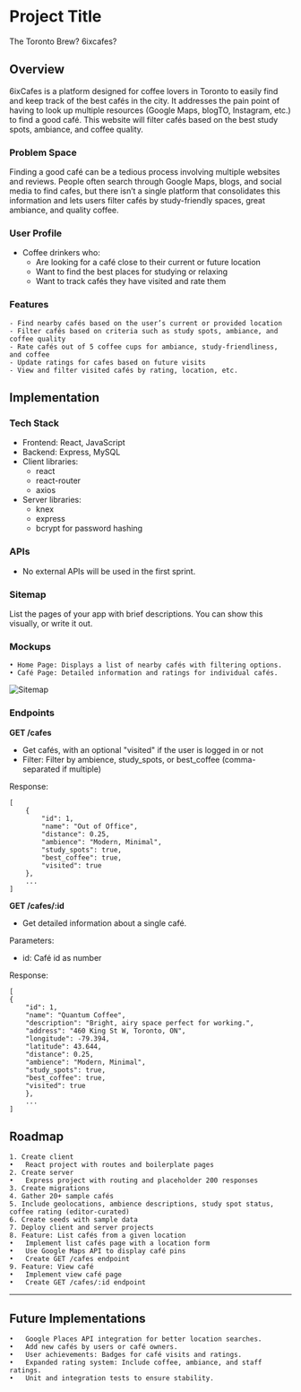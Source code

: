 # Project Title
The Toronto Brew? 6ixcafes?

## Overview

6ixCafes is a platform designed for coffee lovers in Toronto to easily find and keep track of the best cafés in the city. It addresses the pain point of having to look up multiple resources (Google Maps, blogTO, Instagram, etc.) to find a good café. This website will filter cafés based on the best study spots, ambiance, and coffee quality.

### Problem Space

Finding a good café can be a tedious process involving multiple websites and reviews. People often search through Google Maps, blogs, and social media to find cafes, but there isn’t a single platform that consolidates this information and lets users filter cafés by study-friendly spaces, great ambiance, and quality coffee.

### User Profile

- Coffee drinkers who:
	- Are looking for a café close to their current or future location
    - Want to find the best places for studying or relaxing
	- Want to track cafés they have visited and rate them

### Features

	- Find nearby cafés based on the user’s current or provided location
	- Filter cafés based on criteria such as study spots, ambiance, and coffee quality
	- Rate cafés out of 5 coffee cups for ambiance, study-friendliness, and coffee
	- Update ratings for cafes based on future visits
	- View and filter visited cafés by rating, location, etc.

## Implementation

### Tech Stack

- Frontend: React, JavaScript
- Backend: Express, MySQL
- Client libraries: 
    - react
    - react-router
    - axios
- Server libraries:
    - knex
    - express
    - bcrypt for password hashing

### APIs

- No external APIs will be used in the first sprint.

### Sitemap

List the pages of your app with brief descriptions. You can show this visually, or write it out.

### Mockups

	• Home Page: Displays a list of nearby cafés with filtering options.
	• Café Page: Detailed information and ratings for individual cafés.

![Sitemap](./src/assets/mockups/Beige%20Minimalist%20Creative%20Agency%20Website%20Desktop%20Prototype.png)

### Endpoints

**GET /cafes**

- Get cafés, with an optional "visited" if the user is logged in or not
- Filter: Filter by ambience, study_spots, or best_coffee (comma-separated if multiple)

Response:
```
[
    {
        "id": 1,
        "name": "Out of Office",
        "distance": 0.25,
        "ambience": "Modern, Minimal",
        "study_spots": true,
        "best_coffee": true,
        "visited": true
    },
    ...
]
```

**GET /cafes/:id**
- Get detailed information about a single café.

Parameters:
- id: Café id as number

Response:
```
[
{
    "id": 1,
    "name": "Quantum Coffee",
    "description": "Bright, airy space perfect for working.",
    "address": "460 King St W, Toronto, ON",
    "longitude": -79.394,
    "latitude": 43.644,
    "distance": 0.25,
    "ambience": "Modern, Minimal",
    "study_spots": true,
    "best_coffee": true,
    "visited": true
    },
    ...
]
```

## Roadmap
	1. Create client
	•	React project with routes and boilerplate pages
	2. Create server
	•	Express project with routing and placeholder 200 responses
	3. Create migrations
	4. Gather 20+ sample cafés
	5. Include geolocations, ambience descriptions, study spot status, coffee rating (editor-curated)
	6. Create seeds with sample data
	7. Deploy client and server projects
	8. Feature: List cafés from a given location
	•	Implement list cafés page with a location form
	•	Use Google Maps API to display café pins
	•	Create GET /cafes endpoint
	9. Feature: View café
	•	Implement view café page
	•	Create GET /cafes/:id endpoint

---

## Future Implementations
	•	Google Places API integration for better location searches.
	•	Add new cafés by users or café owners.
	•	User achievements: Badges for café visits and ratings.
	•	Expanded rating system: Include coffee, ambiance, and staff ratings.
	•	Unit and integration tests to ensure stability.


